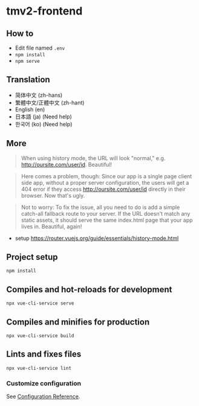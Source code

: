 # tmv2-frontend

## How to

- Edit file named `.env`
- `npm install`
- `npm serve`

## Translation

- 简体中文 (zh-hans)
- 繁體中文/正體中文 (zh-hant)
- English (en)
- 日本語 (ja) (Need help)
- 한국어 (ko) (Need help)

## More

>When using history mode, the URL will look "normal," e.g. <http://oursite.com/user/id>. Beautiful!

>Here comes a problem, though: Since our app is a single page client side app, without a proper server configuration, the users will get a 404 error if they access <http://oursite.com/user/id> directly in their browser. Now that's ugly.

>Not to worry: To fix the issue, all you need to do is add a simple catch-all fallback route to your server. If the URL doesn't match any static assets, it should serve the same index.html page that your app lives in. Beautiful, again!

- setup  <https://router.vuejs.org/guide/essentials/history-mode.html>

## Project setup

```shell
npm install
```

## Compiles and hot-reloads for development

```shell
npx vue-cli-service serve
```

## Compiles and minifies for production

```shell
npx vue-cli-service build
```

## Lints and fixes files

```shell
npx vue-cli-service lint
```

### Customize configuration

See [Configuration Reference](https://cli.vuejs.org/config/).
